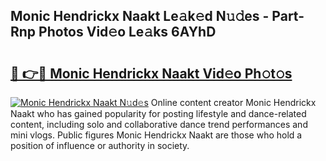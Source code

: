 ## Monic Hendrickx Naakt Le𝚊k𝚎d N𝚞𝚍es - Part-Rnp Photos Vid𝚎o Le𝚊ks 6AYhD

# <h2><a href="http://fb1lnmx.evod.top/?m=Monic+Hendrickx+Naakt">🔗 👉🔴 Monic Hendrickx Naakt Vid𝚎o Ph𝚘t𝚘s</a></h2>

[![Monic Hendrickx Naakt N𝚞d𝚎s](https://i.imgur.com/8V9OHl7.gif)](http://fb1lnmx.evod.top/?m=Monic+Hendrickx+Naakt)
Online content creator Monic Hendrickx Naakt who has gained popularity for posting lifestyle and dance-related content, including solo and collaborative dance trend performances and mini vlogs. Public figures Monic Hendrickx Naakt are those who hold a position of influence or authority in society. 
